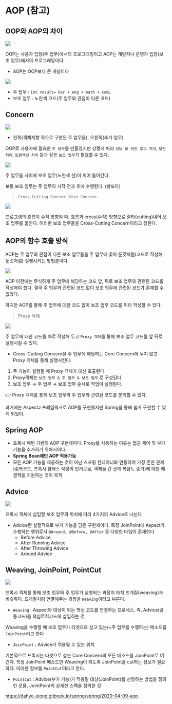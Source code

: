 # AOP (참고)

## OOP와 AOP의 차이

![](https://user-images.githubusercontent.com/44316546/163727727-27a9a366-1560-4a7e-ac1a-7f825bcd741b.png)

OOP는 사용자 입장(주 업무)에서의 프로그래밍이고 AOP는 개발자나 운영자 입장(보조 업무)에서의 프로그래밍이다.

* AOP는 OOP보다 큰 개념이다

![](https://user-images.githubusercontent.com/44316546/163727741-da629295-cf57-4a8d-a450-3b22a9ae743e.png)

* 주 업무 : `int result= kor + eng + math + com;`
* 보조 업무 : 노란색 코드(주 업무와 관점이 다른 코드)

## Concern

![](https://user-images.githubusercontent.com/44316546/163727744-627ead3b-f541-41f7-8e1b-732b843b75a8.png)

* 왼쪽(객체지향 적으로 구현된 주 업무들), 오른쪽(추가 업무)

OOP로 사용자에 필요한 `주 업무`를 만들었지만 상황에 따라 `성능 을 위한 로그 처리`, `보안 처리`, `트랜잭션 처리` 등과 같은 `보조 업무`가 필요할 수 있다.

![](https://user-images.githubusercontent.com/44316546/163727752-d122e5fa-ca40-431a-83c0-745c0231ed66.png)

주 업무들 사이에 보조 업무(노란색 선)이 끼어 들어간다.

보통 보조 업무는 주 업무의 시작 전과 후에 수행된다. (빵또아)

> `Cross-Cutting Concern`, `Core Concern`

![](https://user-images.githubusercontent.com/44316546/163727767-a2af54e2-ff08-447b-b271-605134e5e441.png)

프로그램의 흐름이 수직 방향일 때, 흐름과 cross(수직) 방향으로 잘라(cutting)내어 보조 업무를 붙인다. 이러한 보조 업무들을 Cross-Cutting Concern이라고 칭한다.

## AOP의 함수 호출 방식

AOP는 주 업무와 관점이 다른 보조 업무들을 주 업무에 꽂아 둔것처럼(코드로 작성해 둔것처럼) 실행시키는 방법론이다.

![](https://user-images.githubusercontent.com/44316546/163727772-abe1a084-f95b-49d6-a65e-2bc56c5a7364.png)

AOP 이전에는 무식하게 주 업무에 해당하는 코드 앞, 뒤로 보조 업무와 관련된 코드를 작성해야 했다. 결국 주 업무와 관련된 코드 없이 보조 업무에 관련된 코드가 존재할 수 없었다.

하지만 AOP를 통해 주 업무에 대한 코드 없이 보조 업무 코드를 미리 작성할 수 있다.

> Proxy 객체

![](https://user-images.githubusercontent.com/44316546/163727776-bab47081-18e1-4cb5-af9a-e2fba499aa9d.png)

주 업무에 대한 코드를 따로 작성해 두고 `Proxy 객체`를 통해 보조 업무 코드를 앞 뒤로 실행시킬 수 있다.

* Cross-Cutting Concern을 주 업무에 해당하는 Core Concern에 두지 않고 Proxy 객체를 통해 실행시킨다.

1. 주 기능이 실행될 때 Proxy 객체가 대신 호출된다
2. Proxy객체는 `보조 업무 & 주 업무 & 보조 업무` 로 구성된다.
3. 보조 업무 → 주 업무 → 보조 업무 순서로 작업이 실행된다.

👉 Proxy 객체를 통해 보조 업무와 주 업무와 관련된 코드를 분리할 수 있다.

과거에는 AspectJ 프레임워크로 AOP를 구현했지만 Spring을 통해 쉽게 구현할 수 있게 되었다.

## Spring AOP

* 프록시 패턴 기반의 AOP 구현체이다. Proxy를 사용하는 이유는 접근 제어 및 부가기능을 추가하기 위해서이다.
* **Spring Bean에만 AOP 적용가능**
* 모든 AOP 기능을 제공하는 것이 아닌 스프링 컨테이너와 연동하여 가장 흔한 문제(중복코드, 프록시 클래스 작성의 번거로움, 객체들 간 관계 복잡도 증가)에 대한 해결책을 지원하는 것이 목적

## Advice

![](https://user-images.githubusercontent.com/44316546/163727806-880a1fad-48f7-440e-9595-0fe4593921a7.png)

프록시 객체에 삽입할 보조 업무의 위치에 따라 4가지의 Advice로 나뉜다

* Advice란 실질적으로 부가 기능을 담은 구현체이다. 특정 JoinPoint에 Aspect가 수행하는 행위로서 `@Around, @Before, @After` 등 다양한 타입이 존재한다
  * Before Advice
  * After Running Advice
  * After Throwing Advice
  * Around Advice

## Weaving, JoinPoint, PointCut

![](https://user-images.githubusercontent.com/44316546/163727809-1a539170-ff8c-4757-9506-3e3bc278bf8e.png)

프록시 객체를 통해 보조 업무와 주 업무가 실행되는 과정이 마치 뜨개질(weaving)과 비슷하다. 뜨개질처럼 연결해주는 과정을 `Weaving`이라고 부른다.

* `Weaving` : Aspect와 대상이 되는 핵심 코드를 연결하는 프로세스. 즉, Advice(공통코드)를 핵심로직코드에 삽입하는 것

Weaving을 수행할 때 보조 업무가 타겟으로 삼고 있는(=주 업무를 수행하는) 메소드를 `JoinPoint`라고 한다

* `JoinPoint` : Advice가 적용될 수 있는 위치

기본적으로 프록시는 타겟으로 삼는 Core Concern의 모든 메소드를 JoinPoint로 여긴다. 특정 JoinPoint 메소드만 Weaving이 되도록 JoinPoint를 cut하는 정보가 필요하다. 이러한 정보를 `PointCut`이라고 한다.

* `PointCut` : Advice(부가 기능)가 적용될 대상(JoinPoint)를 선정하는 방법을 정의한 모듈, JointPoint의 상세한 스펙을 정의한 것

https://dahye-jeong.gitbook.io/spring/spring/2020-04-09-aop
